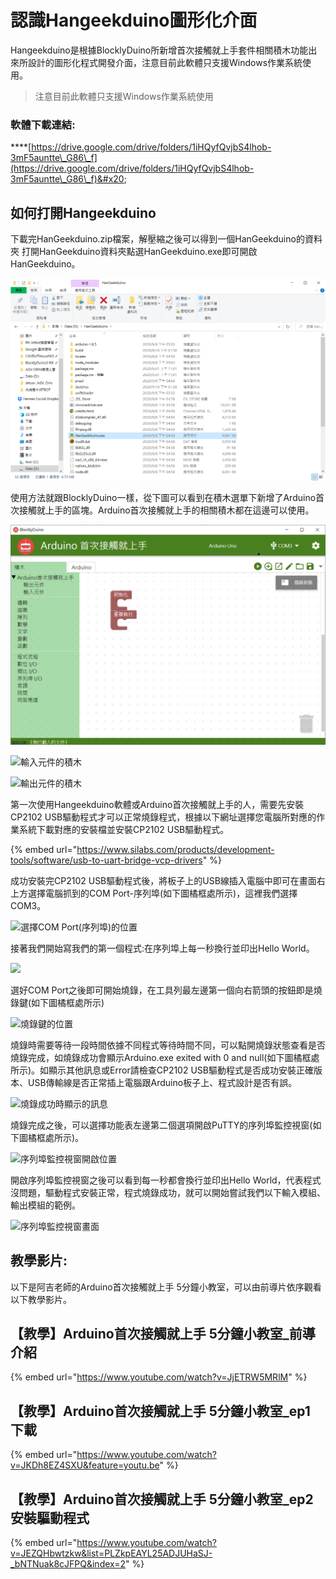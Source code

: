 # 認識Hangeekduino圖形化介面

Hangeekduino是根據BlocklyDuino所新增首次接觸就上手套件相關積木功能出來所設計的圖形化程式開發介面，注意目前此軟體只支援Windows作業系統使用。

> 注意目前此軟體只支援Windows作業系統使用

### **軟體下載連結:**

****[https://drive.google.com/drive/folders/1iHQyfQvjbS4lhob-3mF5auntte\_G86\_f](https://drive.google.com/drive/folders/1iHQyfQvjbS4lhob-3mF5auntte\_G86\_f)&#x20;

## &#x20;如何打開Hangeekduino

下載完HanGeekduino.zip檔案，解壓縮之後可以得到一個HanGeekduino的資料夾 打開HanGeekduino資料夾點選HanGeekduino.exe即可開啟HanGeekduino。

![](<../.gitbook/assets/image (17).png>)

使用方法就跟BlocklyDuino一樣，從下圖可以看到在積木選單下新增了Arduino首次接觸就上手的區塊。Arduino首次接觸就上手的相關積木都在這邊可以使用。

![](../.gitbook/assets/Arduino首次接觸就上手.png)

![輸入元件的積木](../.gitbook/assets/Hangeekduino\_INPUT.png)

![輸出元件的積木](../.gitbook/assets/Hangeekduino\_OUTPUT.png)

第一次使用Hangeekduino軟體或Arduino首次接觸就上手的人，需要先安裝CP2102 USB驅動程式才可以正常燒錄程式，根據以下網址選擇您電腦所對應的作業系統下載對應的安裝檔並安裝CP2102 USB驅動程式。

{% embed url="https://www.silabs.com/products/development-tools/software/usb-to-uart-bridge-vcp-drivers" %}

成功安裝完CP2102 USB驅動程式後，將板子上的USB線插入電腦中即可在畫面右上方選擇電腦抓到的COM Port-序列埠(如下圖橘框處所示)，這裡我們選擇COM3。

![選擇COM Port(序列埠)的位置](../.gitbook/assets/Hangeekduino\_COMPORT.png)

接著我們開始寫我們的第一個程式:在序列埠上每一秒換行並印出Hello World。

![](../.gitbook/assets/Lesson\_0\_HelloWorld.png)

選好COM Port之後即可開始燒錄，在工具列最左邊第一個向右箭頭的按鈕即是燒錄鍵(如下圖橘框處所示)

![燒錄鍵的位置](../.gitbook/assets/Hangeekduino\_Upload.png)

燒錄時需要等待一段時間依據不同程式等待時間不同，可以點開燒錄狀態查看是否燒錄完成，如燒錄成功會顯示Arduino.exe exited with 0 and null(如下圖橘框處所示)。如顯示其他訊息或Error請檢查CP2102 USB驅動程式是否成功安裝正確版本、USB傳輸線是否正常插上電腦跟Arduino板子上、程式設計是否有誤。

![燒錄成功時顯示的訊息](../.gitbook/assets/Hangeekduino\_Uploadsuccess.png)

燒錄完成之後，可以選擇功能表左邊第二個選項開啟PuTTY的序列埠監控視窗(如下圖橘框處所示)。

![序列埠監控視窗開啟位置](../.gitbook/assets/Hangeekduino\_Serialport1.png)

開啟序列埠監控視窗之後可以看到每一秒都會換行並印出Hello World，代表程式沒問題，驅動程式安裝正常，程式燒錄成功，就可以開始嘗試我們以下輸入模組、輸出模組的範例。

![序列埠監控視窗畫面](../.gitbook/assets/Hangeekduino\_Serialport2.png)

## 教學影片:

以下是阿吉老師的Arduino首次接觸就上手 5分鐘小教室，可以由前導片依序觀看以下教學影片。

## 【教學】Arduino首次接觸就上手 5分鐘小教室\_前導介紹

{% embed url="https://www.youtube.com/watch?v=JjETRW5MRlM" %}

## 【教學】Arduino首次接觸就上手 5分鐘小教室\_ep1 下載

{% embed url="https://www.youtube.com/watch?v=JKDh8EZ4SXU&feature=youtu.be" %}

## 【教學】Arduino首次接觸就上手 5分鐘小教室\_ep2 安裝驅動程式

{% embed url="https://www.youtube.com/watch?v=JEZQHbwtzkw&list=PLZkpEAYL25ADJUHaSJ-_bNTNuak8cJFPQ&index=2" %}

##



